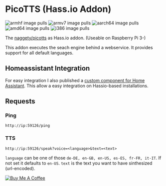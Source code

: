 # PicoTTS (Hass.io Addon)
![armhf image pulls](https://img.shields.io/docker/pulls/poeschl/hassio-picotts-armhf?label=docker%20pulls%20%28armhf%29)
![armv7 image pulls](https://img.shields.io/docker/pulls/poeschl/hassio-picotts-armv7?label=docker%20pulls%20%28armv7%29)
![aarch64 image pulls](https://img.shields.io/docker/pulls/poeschl/hassio-picotts-aarch64?label=docker%20pulls%20%28aarch64%29)
![amd64 image pulls](https://img.shields.io/docker/pulls/poeschl/hassio-picotts-amd64?label=docker%20pulls%20%28amd64%29)
![i386 image pulls](https://img.shields.io/docker/pulls/poeschl/hassio-picotts-i386?label=docker%20pulls%20%28i386%29)

The [naggety/picotts](https://github.com/naggety/picotts) as Hass.io addon. (Useable on Raspberry Pi 3-)

This addon executes the seach engine behind a webservice. It provides support for all default languages.

## Homeassistant Integration

For easy integration I also published a [custom component for Home Assistant](https://github.com/Poeschl/ha-picoTTS_remote). This allow a easy integration on Hassio-based installations.

## Requests

### Ping

```
http://ip:59126/ping
```

### TTS

```
http://ip:59126/speak?voice=<language>&text=<text>
```

`language` can be one of those `de-DE, en-GB, en-US, es-ES, fr-FR, it-IT`. If not set it defaults to `en-US`.
`text` is the text you want to have sinthesized (url-encoded).

[![Buy Me A Coffee](https://bmc-cdn.nyc3.digitaloceanspaces.com/BMC-button-images/custom_images/orange_img.png)](https://www.buymeacoffee.com/Poeschl)

